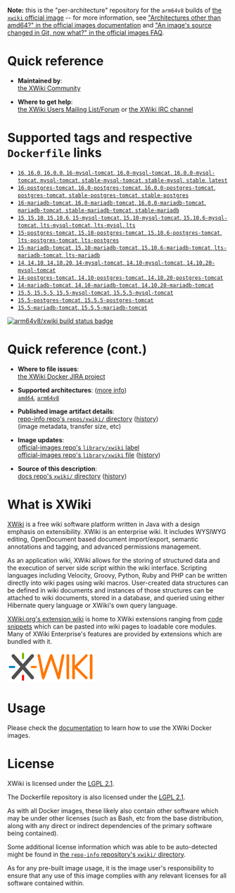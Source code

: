 <!--

********************************************************************************

WARNING:

    DO NOT EDIT "xwiki/README.md"

    IT IS AUTO-GENERATED

    (from the other files in "xwiki/" combined with a set of templates)

********************************************************************************

-->

**Note:** this is the "per-architecture" repository for the `arm64v8` builds of [the `xwiki` official image](https://hub.docker.com/_/xwiki) -- for more information, see ["Architectures other than amd64?" in the official images documentation](https://github.com/docker-library/official-images#architectures-other-than-amd64) and ["An image's source changed in Git, now what?" in the official images FAQ](https://github.com/docker-library/faq#an-images-source-changed-in-git-now-what).

# Quick reference

-	**Maintained by**:  
	[the XWiki Community](https://github.com/xwiki-contrib/docker-xwiki)

-	**Where to get help**:  
	[the XWiki Users Mailing List/Forum](http://dev.xwiki.org/xwiki/bin/view/Community/MailingLists) or [the XWiki IRC channel](http://dev.xwiki.org/xwiki/bin/view/Community/IRC)

# Supported tags and respective `Dockerfile` links

-	[`16`, `16.0`, `16.0.0`, `16-mysql-tomcat`, `16.0-mysql-tomcat`, `16.0.0-mysql-tomcat`, `mysql-tomcat`, `stable-mysql-tomcat`, `stable-mysql`, `stable`, `latest`](https://github.com/xwiki-contrib/docker-xwiki/blob/cfd12b26da4688edebf4f3b3fe7b26781306bbee/16/mysql-tomcat/Dockerfile)
-	[`16-postgres-tomcat`, `16.0-postgres-tomcat`, `16.0.0-postgres-tomcat`, `postgres-tomcat`, `stable-postgres-tomcat`, `stable-postgres`](https://github.com/xwiki-contrib/docker-xwiki/blob/cfd12b26da4688edebf4f3b3fe7b26781306bbee/16/postgres-tomcat/Dockerfile)
-	[`16-mariadb-tomcat`, `16.0-mariadb-tomcat`, `16.0.0-mariadb-tomcat`, `mariadb-tomcat`, `stable-mariadb-tomcat`, `stable-mariadb`](https://github.com/xwiki-contrib/docker-xwiki/blob/cfd12b26da4688edebf4f3b3fe7b26781306bbee/16/mariadb-tomcat/Dockerfile)
-	[`15`, `15.10`, `15.10.6`, `15-mysql-tomcat`, `15.10-mysql-tomcat`, `15.10.6-mysql-tomcat`, `lts-mysql-tomcat`, `lts-mysql`, `lts`](https://github.com/xwiki-contrib/docker-xwiki/blob/26aaf68c01f2b5ba37f7ace973de437b372bec63/15/mysql-tomcat/Dockerfile)
-	[`15-postgres-tomcat`, `15.10-postgres-tomcat`, `15.10.6-postgres-tomcat`, `lts-postgres-tomcat`, `lts-postgres`](https://github.com/xwiki-contrib/docker-xwiki/blob/26aaf68c01f2b5ba37f7ace973de437b372bec63/15/postgres-tomcat/Dockerfile)
-	[`15-mariadb-tomcat`, `15.10-mariadb-tomcat`, `15.10.6-mariadb-tomcat`, `lts-mariadb-tomcat`, `lts-mariadb`](https://github.com/xwiki-contrib/docker-xwiki/blob/26aaf68c01f2b5ba37f7ace973de437b372bec63/15/mariadb-tomcat/Dockerfile)
-	[`14`, `14.10`, `14.10.20`, `14-mysql-tomcat`, `14.10-mysql-tomcat`, `14.10.20-mysql-tomcat`](https://github.com/xwiki-contrib/docker-xwiki/blob/c0c657c87f969d33cec32d9884b64a93f9352b50/14/mysql-tomcat/Dockerfile)
-	[`14-postgres-tomcat`, `14.10-postgres-tomcat`, `14.10.20-postgres-tomcat`](https://github.com/xwiki-contrib/docker-xwiki/blob/c0c657c87f969d33cec32d9884b64a93f9352b50/14/postgres-tomcat/Dockerfile)
-	[`14-mariadb-tomcat`, `14.10-mariadb-tomcat`, `14.10.20-mariadb-tomcat`](https://github.com/xwiki-contrib/docker-xwiki/blob/c0c657c87f969d33cec32d9884b64a93f9352b50/14/mariadb-tomcat/Dockerfile)
-	[`15.5`, `15.5.5`, `15.5-mysql-tomcat`, `15.5.5-mysql-tomcat`](https://github.com/xwiki-contrib/docker-xwiki/blob/5b661e7ccc59f956a881dd00f2bc14755db9eea8/15.5/mysql-tomcat/Dockerfile)
-	[`15.5-postgres-tomcat`, `15.5.5-postgres-tomcat`](https://github.com/xwiki-contrib/docker-xwiki/blob/5b661e7ccc59f956a881dd00f2bc14755db9eea8/15.5/postgres-tomcat/Dockerfile)
-	[`15.5-mariadb-tomcat`, `15.5.5-mariadb-tomcat`](https://github.com/xwiki-contrib/docker-xwiki/blob/5b661e7ccc59f956a881dd00f2bc14755db9eea8/15.5/mariadb-tomcat/Dockerfile)

[![arm64v8/xwiki build status badge](https://img.shields.io/jenkins/s/https/doi-janky.infosiftr.net/job/multiarch/job/arm64v8/job/xwiki.svg?label=arm64v8/xwiki%20%20build%20job)](https://doi-janky.infosiftr.net/job/multiarch/job/arm64v8/job/xwiki/)

# Quick reference (cont.)

-	**Where to file issues**:  
	[the XWiki Docker JIRA project](http://jira.xwiki.org/browse/XDOCKER)

-	**Supported architectures**: ([more info](https://github.com/docker-library/official-images#architectures-other-than-amd64))  
	[`amd64`](https://hub.docker.com/r/amd64/xwiki/), [`arm64v8`](https://hub.docker.com/r/arm64v8/xwiki/)

-	**Published image artifact details**:  
	[repo-info repo's `repos/xwiki/` directory](https://github.com/docker-library/repo-info/blob/master/repos/xwiki) ([history](https://github.com/docker-library/repo-info/commits/master/repos/xwiki))  
	(image metadata, transfer size, etc)

-	**Image updates**:  
	[official-images repo's `library/xwiki` label](https://github.com/docker-library/official-images/issues?q=label%3Alibrary%2Fxwiki)  
	[official-images repo's `library/xwiki` file](https://github.com/docker-library/official-images/blob/master/library/xwiki) ([history](https://github.com/docker-library/official-images/commits/master/library/xwiki))

-	**Source of this description**:  
	[docs repo's `xwiki/` directory](https://github.com/docker-library/docs/tree/master/xwiki) ([history](https://github.com/docker-library/docs/commits/master/xwiki))

# What is XWiki

[XWiki](http://xwiki.org) is a free wiki software platform written in Java with a design emphasis on extensibility. XWiki is an enterprise wiki. It includes WYSIWYG editing, OpenDocument based document import/export, semantic annotations and tagging, and advanced permissions management.

As an application wiki, XWiki allows for the storing of structured data and the execution of server side script within the wiki interface. Scripting languages including Velocity, Groovy, Python, Ruby and PHP can be written directly into wiki pages using wiki macros. User-created data structures can be defined in wiki documents and instances of those structures can be attached to wiki documents, stored in a database, and queried using either Hibernate query language or XWiki's own query language.

[XWiki.org's extension wiki](http://extensions.xwiki.org) is home to XWiki extensions ranging from [code snippets](http://snippets.xwiki.org) which can be pasted into wiki pages to loadable core modules. Many of XWiki Enterprise's features are provided by extensions which are bundled with it.

![logo](https://raw.githubusercontent.com/docker-library/docs/6fb07a8dacbad5cc548b87e4c267823a4aa98660/xwiki/logo.png)

# Usage

Please check the [documentation](https://github.com/xwiki-contrib/docker-xwiki/blob/master/README.md) to learn how to use the XWiki Docker images.

# License

XWiki is licensed under the [LGPL 2.1](https://github.com/xwiki-contrib/docker-xwiki/blob/master/LICENSE).

The Dockerfile repository is also licensed under the [LGPL 2.1](https://github.com/xwiki-contrib/docker-xwiki/blob/master/LICENSE).

As with all Docker images, these likely also contain other software which may be under other licenses (such as Bash, etc from the base distribution, along with any direct or indirect dependencies of the primary software being contained).

Some additional license information which was able to be auto-detected might be found in [the `repo-info` repository's `xwiki/` directory](https://github.com/docker-library/repo-info/tree/master/repos/xwiki).

As for any pre-built image usage, it is the image user's responsibility to ensure that any use of this image complies with any relevant licenses for all software contained within.
